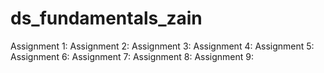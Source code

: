# ds_fundamentals_zain

Assignment 1: 
Assignment 2:
Assignment 3:
Assignment 4:
Assignment 5:
Assignment 6:
Assignment 7:
Assignment 8:
Assignment 9:
